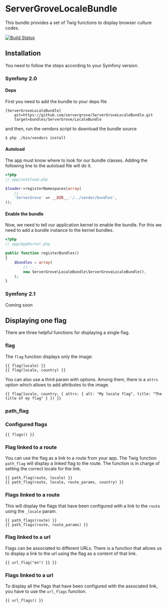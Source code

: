 ServerGroveLocaleBundle
=======================

This bundle provides a set of Twig functions to display browser culture codes.

[![Build Status](https://secure.travis-ci.org/servergrove/ServerGroveLocaleBundle.png?branch=master)](http://travis-ci.org/servergrove/ServerGroveLocaleBundle)

## Installation ##

You need to follow the steps according to your Symfony version.

### Symfony 2.0 ###

#### Deps ####

First you need to add the bundle to your deps file


```
[ServerGroveLocaleBundle]
    git=https://github.com/servergrove/ServerGroveLocaleBundle.git
    target=bundles/ServerGrove/LocaleBundle
```

and then, run the vendors script to download the bundle source


``` bash
$ php ./bin/vendors install
```

#### Autoload ####
The app must know where to look for our bundle classes. Adding the following line to the autoload file will do it.

``` php
<?php
// app/autoload.php

$loader->registerNamespaces(array(
    // ...
    'ServerGrove' => __DIR__.'/../vendor/bundles',
));
```

#### Enable the bundle ####
Now, we need to tell our application kernel to enable the bundle. For this we need to add a bundle instance to the kernel bundles.

``` php
<?php
// app/AppKernel.php

public function registerBundles()
{
    $bundles = array(
        // ...
        new ServerGrove\LocaleBundle\ServerGroveLocaleBundle(),
    );
}
```

### Symfony 2.1 ###

Coming soon

Displaying one flag
-------------------

There are three helpful functions for displaying a single flag.

### flag ###

The `flag` function displays only the image:

```
{{ flag(locale) }}
{{ flag(locale, country) }}
```

You can also use a third param with options. Among them, there is a `attrs` option which allows to add attributes to the image.

```
{{ flag(locale, country, { attrs: { alt: "My locale flag", title: "The title of my flag" } }) }}
```

### path_flag ###


### Configured flags ###


```
{{ flags() }}
```

### Flag linked to a route ###
You can use the flag as a link to a route from your app. The Twig function `path_flag` will display a linked flag to the route. The function is in charge of setting the correct locale for the link.


```
{{ path_flag(route, locale) }}
{{ path_flag(route, locale, route_params, country) }}
```

### Flags linked to a route ###

This will display the flags that have been configured with a link to the `route` using the `_locale` param.


```
{{ path_flags(route) }}
{{ path_flags(route, route_params) }}
```

### Flag linked to a url ###
Flags can be associated to different URLs. There is a function that allows us to display a link to the url using the flag as a content of that link.


```
{{ url_flag("en") }} }}
```

### Flags linked to a url ###
To display all the flags that have been configured with the associated link, you have to use the `url_flags` function.


```
{{ url_flags() }}
```
